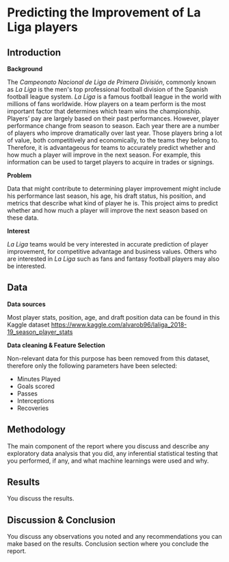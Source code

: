 # Predicting the Improvement of La Liga players

## Introduction


__Background__

The _Campeonato Nacional de Liga de Primera División_, commonly known as _La Liga_ is the men's top professional football division of the Spanish football league system. _La Liga_ is a famous football league in the world with millions of fans worldwide. How players on a team perform is the most important factor that determines which team wins the championship. Players’ pay are largely based on their past performances. However, player performance change from season to season. Each year there are a number of players who improve dramatically over last year. Those players bring a lot of value, both competitively and economically, to the teams they belong to. Therefore, it is advantageous for teams to accurately predict whether and how much a player will improve in the next season. For example, this information can be used to target players to acquire in trades or signings.

__Problem__

Data that might contribute to determining player improvement might include his performance last season, his age, his draft status, his position, and metrics that describe what kind of player he is. This project aims to predict whether and how much a player will improve the next season based on these data.

__Interest__

_La Liga_ teams would be very interested in accurate prediction of player improvement, for competitive advantage and business values. Others who are interested in _La Liga_ such as fans and fantasy football players may also be interested.

## Data 

__Data sources__

Most player stats, position, age, and draft position data can be found in this Kaggle dataset https://www.kaggle.com/alvarob96/laliga_2018-19_season_player_stats

__Data cleaning & Feature Selection__

Non-relevant data for this purpose has been removed from this dataset, therefore only the following parameters have been selected:

* Minutes Played
* Goals scored
* Passes
* Interceptions
* Recoveries

## Methodology
The main component of the report where you discuss and describe any exploratory data analysis that you did, any inferential statistical testing that you performed, if any, and what machine learnings were used and why.

## Results
You discuss the results.

## Discussion & Conclusion
You discuss any observations you noted and any recommendations you can make based on the results.
Conclusion section where you conclude the report.

